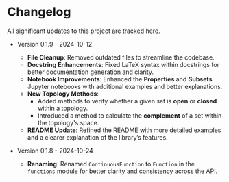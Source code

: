 
# Changelog

All significant updates to this project are tracked here.

- Version 0.1.9 - 2024-10-12
  - **File Cleanup**: Removed outdated files to streamline the codebase.
  - **Docstring Enhancements**: Fixed LaTeX syntax within docstrings for better documentation generation and clarity.
  - **Notebook Improvements**: Enhanced the **Properties** and **Subsets** Jupyter notebooks with additional examples and better explanations.
  - **New Topology Methods**:
    - Added methods to verify whether a given set is **open** or **closed** within a topology.
    - Introduced a method to calculate the **complement** of a set within the topology's space.
  - **README Update**: Refined the README with more detailed examples and a clearer explanation of the library’s features.

- Version 0.1.8 - 2024-10-24
  - **Renaming**: Renamed `ContinuousFunction` to `Function` in the `functions` module for better clarity and consistency across the API.